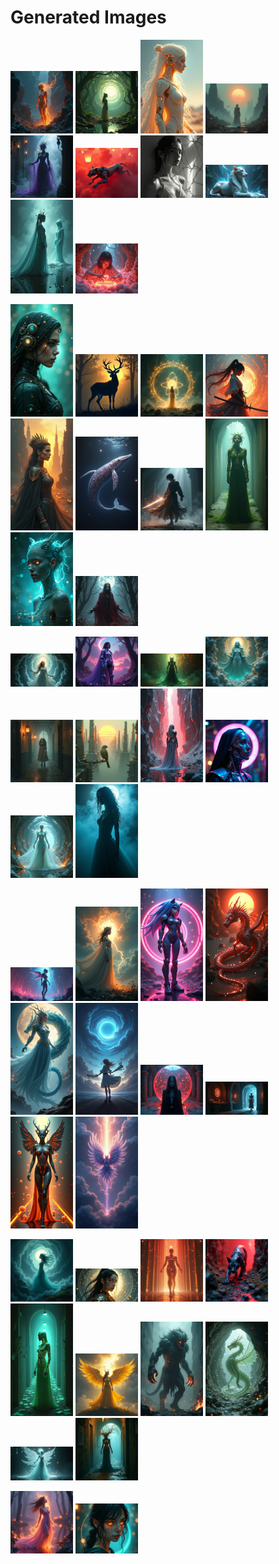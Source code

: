 # Generated Images



<img src="2025_06_28_01.png" width="100"/> <img src="2025_06_28_02.png" width="100"/> <img src="2025_06_28_03.png" width="100"/> <img src="2025_06_28_04.png" width="100"/> <img src="2025_06_28_05.png" width="100"/> <img src="2025_06_28_06.png" width="100"/> <img src="2025_06_28_07.png" width="100"/> <img src="2025_06_28_08.png" width="100"/> <img src="2025_06_28_09.png" width="100"/> <img src="2025_06_28_10.png" width="100"/>

<img src="2025_06_28_11.png" width="100"/> <img src="2025_06_28_12.png" width="100"/> <img src="2025_06_28_13.png" width="100"/> <img src="2025_06_28_14.png" width="100"/> <img src="2025_06_28_15.png" width="100"/> <img src="2025_06_28_16.png" width="100"/> <img src="2025_06_28_17.png" width="100"/> <img src="2025_06_28_18.png" width="100"/> <img src="2025_06_28_19.png" width="100"/> <img src="2025_06_28_20.png" width="100"/>

<img src="2025_06_28_21.png" width="100"/> <img src="2025_06_28_22.png" width="100"/> <img src="2025_06_28_23.png" width="100"/> <img src="2025_06_28_24.png" width="100"/> <img src="2025_06_28_25.png" width="100"/> <img src="2025_06_28_26.png" width="100"/> <img src="2025_06_28_27.png" width="100"/> <img src="2025_06_28_28.png" width="100"/> <img src="2025_06_28_29.png" width="100"/> <img src="2025_06_28_30.png" width="100"/>

<img src="2025_06_28_31.png" width="100"/> <img src="2025_06_28_32.png" width="100"/> <img src="2025_06_28_33.png" width="100"/> <img src="2025_06_28_34.png" width="100"/> <img src="2025_06_28_35.png" width="100"/> <img src="2025_06_28_36.png" width="100"/> <img src="2025_06_28_37.png" width="100"/> <img src="2025_06_28_38.png" width="100"/> <img src="2025_06_28_39.png" width="100"/> <img src="2025_06_28_40.png" width="100"/>

<img src="2025_06_28_41.png" width="100"/> <img src="2025_06_28_42.png" width="100"/> <img src="2025_06_28_43.png" width="100"/> <img src="2025_06_28_44.png" width="100"/> <img src="2025_06_28_45.png" width="100"/> <img src="2025_06_28_46.png" width="100"/> <img src="2025_06_28_47.png" width="100"/> <img src="2025_06_28_48.png" width="100"/> <img src="2025_06_28_49.png" width="100"/> <img src="2025_06_28_50.png" width="100"/>

<img src="2025_06_28_51.png" width="100"/> <img src="2025_06_28_52.png" width="100"/>